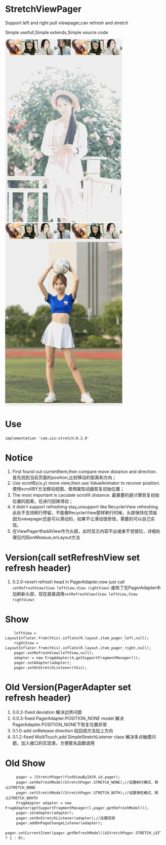 # StretchViewPager
Support left and right pull viewpager,can refresh and stretch

Simple usefull,Simple extends,Simple source code

![Refresh1](/pic/demo10.gif)
![Refresh2](/pic/demo20.gif)

# Use
`implementation 'com.uis:stretch:0.2.0'`

# Notice
1. First found out currentItem,then compare move distance and direction.
   首先找到当前页面的position,比较移动的距离和方向；
2. Use scrollBy(x,y) move view,then use ValueAnimator to recover position.
   使用scrollBY方法移动视图，使用属性动画恢复初始位置；
3. The most important is caculate scrollX distance.
    最重要的是计算恢复初始位置的距离，在进行回弹滑动；
4. It didn't support refreshing stay,unsupport like RecyclerView refreshing.
    此处不支持刷行停留，不能像RecyclerView那样刷行时候，头部保持在顶端
    因为viewpager还是可以滑动的，如果不让滑动很奇怪，需要的可以自己实现。
5. 在ViewPager中addView作为头部，此时显示内容不出或者不觉错位，详细处理见代码onMeasue,onLayout方法    
    
# Version(call setRefreshView set refresh header)
1. 0.2.0-revert refresh head in PagerAdapter,now just call `setRefreshView(View leftView,View rightView)`
        废除了在PagerAdapter中加刷新头部，现在直接调用`setRefreshView(View leftView,View rightView)`

# Show
        leftView = LayoutInflater.from(this).inflate(R.layout.item_pager_left,null);
        rightView = LayoutInflater.from(this).inflate(R.layout.item_pager_right,null);
        pager.setRefreshView(leftView,null);
        adapter = new FragAdapter(4,getSupportFragmentManager());
        pager.setAdapter(adapter);
        pager.setOnStretchListener(this);

# Old Version(PagerAdapter set refresh header)
1. 0.0.2-fixed deviation 解决边界问题
2. 0.0.3-fixed PagerAdapter.POSITION_NONE model 解决PagerAdapter.POSITION_NONE下恢复位置异常
3. 0.1.0-add onRelease direction 给回调方法加上方向
4. 0.1.2-fixed MultiTouch,add SimpleStretchListener class 解决多点触摸问题，加入接口的实现类，方便匿名函数调用

# Old Show
         pager = (StretchPager)findViewById(R.id.pager);
         pager.setRefreshModel(StretchPager.STRETCH_NONE);//设置刷行模式，默认STRETCH_NONE
         pager.setStretchModel(StretchPager.STRETCH_BOTH);//设置弹性模式，默认STRETCH_BOHTH
         FragAdapter adapter = new FragAdapter(getSupportFragmentManager(),pager.getRefreshModel());
         pager.setAdapter(adapter);
         pager.setOnStretchListener(adapter);//设置回调
         pager.addOnPageChangeListener(adapter);
         pager.setCurrentItem((pager.getRefreshModel()&StretchPager.STRETCH_LEFT)>0 ? 1 : 0);  


